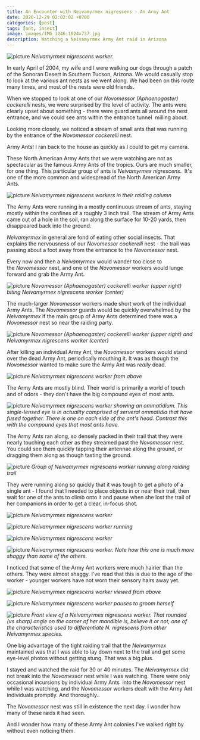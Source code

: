 ```yaml
---
title: An Encounter with Neivamyrmex nigrescens - An Army Ant
date: 2020-12-29 02:02:02 +0700
categories: [post]
tags: [ant, insect]
image: images/IMG_1246-1024x737.jpg
description: Watching a Neivamyrmex Army Ant raid in Arizona
---
```


![picture](images/IMG_1246-1024x737.jpg)
*_Neivamyrmex nigrescens_ worker.*

In early April of 2004, my wife and I were walking our dogs through a patch of the Sonoran Desert in Southern Tucson, Arizona. We would casually stop to look at the various ant nests as we went along. We had been on this route many times, and most of the nests were old friends.

When we stopped to look at one of our _Novomessor (Aphaenogaster) cockerelli_ nests, we were surprised by the level of activity. The ants were clearly upset about something - there were guard ants all around the nest entrance, and we could see ants within the entrance tunnel  milling about.

Looking more closely, we noticed a stream of small ants that was running by the entrance of the _Novomessor cockerelli_ nest.

Army Ants! I ran back to the house as quickly as I could to get my camera.


These North American Army Ants that we were watching are not as spectacular as the famous Army Ants of the tropics. Ours are much smaller, for one thing. This particular group of ants is _Neivamyrmex nigrescens_.  It's one of the more common and widespread of the North American Army Ants.

![picture](images/IMG_1013-1024x683.jpg)
*_Neivamyrmex nigrescens_ workers in their raiding column*

The Army Ants were running in a mostly continuous stream of ants, staying mostly within the confines of a roughly 3 inch trail. The stream of Army Ants came out of a hole in the soil, ran along the surface for 10-20 yards, then disappeared back into the ground.

_Neivamyrmex_ in general are fond of eating other social insects. That explains the nervousness of our _Novomessor cockerelli_ nest - the trail was passing about a foot away from the entrance to the _Novomessor_ nest.

Every now and then a _Neivamyrmex_ would wander too close to the _Novomessor_ nest, and one of the _Novomessor_ workers would lunge forward and grab the Army Ant.

![picture](images/IMG_0980-1024x683.jpg)
*_Novomessor (Aphaenogaster) cockerelli_ worker (upper right) biting _Neivamyrmex nigrescens_ worker (center)*

The much-larger _Novomessor_ workers made short work of the individual Army Ants. The _Novomessor_ guards would be quickly overwhelmed by the _Neivamyrmex_ if the main group of Army Ants determined there was a _Novomessor_ nest so near the raiding party.

![picture](images/IMG_0981-1024x744.jpg)
*_Novomessor (Aphaenogaster) cockerelli_ worker (upper right) and _Neivamyrmex nigrescens_ worker (center)*

After killing an individual Army Ant, the _Novomessor_ workers would stand over the dead Army Ant, periodically mouthing it. It was as though the _Novomessor_ wanted to make sure the Army Ant was _really_ dead.

![picture](images/IMG_1259-1024x779.jpg)
*Neivamyrmex nigrescens worker from above*

The Army Ants are mostly blind. Their world is primarily a world of touch and of odors - they don't have the big compound eyes of most ants.

![picture](images/eye-1024x737.jpg)
*_Neivamyrmex nigrescens_ worker showing an ommatidium. This single-lensed eye is in actuality comprised of serveral ommatidia that have fused together. There is one on each side of the ant's head. Contrast this with the compound eyes that most ants have.*

The Army Ants ran along, so densely packed in their trail that they were nearly touching each other as they streamed past the _Novomessor_ nest. You could see them quickly tapping their antennae along the ground, or dragging them along as though tasting the ground.

![picture](images/IMG_1044-1024x683.jpg)
*Group of Neivamyrmex nigrescens worker running along raiding trail*

They were running along so quickly that it was tough to get a photo of a single ant - I found that I needed to place objects in or near their trail, then wait for one of the ants to climb onto it and pause when she lost the trail of her companions in order to get a clear, in-focus shot.

![picture](images/IMG_1038-1024x734.jpg)
*_Neivamyrmex nigrescens_ worker*

![picture](images/IMG_0985-1024x711.jpg)
*_Neivamyrmex nigrescens_ worker running*

![picture](images/IMG_1038-1024x734.jpg)
*_Neivamyrmex nigrescens_ worker*

![picture](images/IMG_1258-901x1024.jpg)
*_Neivamyrmex nigrescens worker._ Note how this one is much more shaggy than some of the others.*

I noticed that some of the Army Ant workers were much hairier than the others. They were almost shaggy. I've read that this is due to the age of the worker - younger workers have not worn their sensory hairs away yet.

![picture](images/IMG_1257-1024x895.jpg)
*_Neivamyrmex nigrescens_ worker viewed from above*

![picture](images/IMG_1213-1024x683.jpg)
*_Neivamyrmex nigrescens_ worker pauses to groom herself*

![picture](images/IMG_1208-1024x816.jpg)
*Front view of a _Neivamyrmex nigrescens_ worker. That rounded (vs sharp) angle on the corner of her mandible is, believe it or not, one of the characteristics used to differentiate _N. nigrescens_ from other _Neivamyrmex_ species.*

One big advantage of the tight raiding trail that the _Neivamyrmex_ maintained was that I was able to lay down next to the trail and get some eye-level photos without getting stung. That was a big plus.

I stayed and watched the raid for 30 or 40 minutes. The _Neivamyrmex_ did not break into the _Novomessor_ nest while I was watching. There were only occasional incursions by individual Army Ants  into the _Novomessor_ nest while I was watching, and the _Novomessor_ workers dealt with the Army Ant individuals promptly. And thoroughly..

The _Novomessor_ nest was still in existence the next day. I wonder how many of these raids it had seen.

And I wonder how many of these Army Ant colonies I've walked right by without even noticing them.
